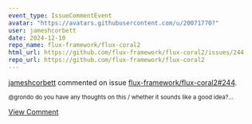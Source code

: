 ```yaml
---
event_type: IssueCommentEvent
avatar: "https://avatars.githubusercontent.com/u/20071770?"
user: jameshcorbett
date: 2024-12-10
repo_name: flux-framework/flux-coral2
html_url: https://github.com/flux-framework/flux-coral2/issues/244
repo_url: https://github.com/flux-framework/flux-coral2
---
```


<a href='https://github.com/jameshcorbett' target='_blank'>jameshcorbett</a> commented on issue <a href='https://github.com/flux-framework/flux-coral2/issues/244' target='_blank'>flux-framework/flux-coral2#244</a>.

<small>@grondo do you have any thoughts on this / whether it sounds like a good idea?...</small>

<a href='https://github.com/flux-framework/flux-coral2/issues/244' target='_blank'>View Comment</a>